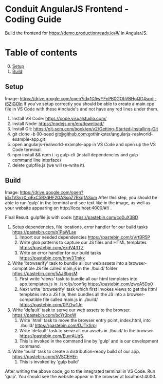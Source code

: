 # Conduit AngularJS Frontend - Coding Guide
Build the frontend for https://demo.productionready.io/#/ in AngularJS.

# Table of contents
0. [Setup](#setup)
1. [Build](#build)

## Setup <a name="setup"></a>
Image: https://drive.google.com/open?id=1DAwYFnPB0GObVBHoQG4spdj-iSZjGOln If you've setup correctly you should be able to create a main.cpp file in VS Code with these #include's and not have any red lines under them.

1. Install VS Code: https://code.visualstudio.com/
1. Install Node: https://nodejs.org/en/download/
1. Install Git: https://git-scm.com/book/en/v2/Getting-Started-Installing-Git
1. git clone -b 00-seed git@github.com:gothinkster/angularjs-realworld-example-app.git
1. open angularjs-realworld-example-app in VS Code and open up the VS Code terminal.
1. npm install && npm i -g gulp-cli (install dependencies and gulp command line interface)
1. delete gulpfile.js (we will re-write it).

## Build <a name="build"></a>
Image: https://drive.google.com/open?id=1VSyz0_qExC5RzdHF2GASsqZ7Rkq1ASum After this step, you should be able to run 'gulp' in the terminal and see text like in the image, as well as your website appearing on http://localhost:4000/#!/ .

Final Result: gulpfile.js with code: https://pastebin.com/cg0uX3BD

1. Setup dependencies, file locations, error handler for our build tasks https://pastebin.com/p1PaWLae
    1. Import our needed dependencies https://pastebin.com/xVrtBR5P
    2. Write glob patterns to capture our JS files and HTML templates https://pastebin.com/exdV43TZ
    3. Write an error handler for our build tasks https://pastebin.com/hnw3Tmkx
1. Write 'browserify' task to bundle all our web assets into a browser-compatible JS file called main.js in the ./build/ folder https://pastebin.com/5AJ8bgsM
    1. First write 'views' task to bundle all our html templates into app.templates.js in ./src/js/config https://pastebin.com/zweA5Dp0
    2. Next write 'browserify' task which first invokes views to get the html templates into a JS file, then bundles all the JS into a browser-compatible file called main.js in ./build/ https://pastebin.com/0PZtw1Jn
1. Write 'default' task to serve our web assets to the browser. https://pastebin.com/bcYr3pxW
    1. Write 'html' task to move the browser entry point, index.html, into ./build/ https://pastebin.com/DJTkSrpj
    2. Write 'default' task to serve all our assets in ./build/ to the browser https://pastebin.com/EuvrAUqS.
    3. This is invoked in the command line by 'gulp' and is our development command.
1. Write 'build' task to create a distribution-ready build of our app. https://pastebin.com/5VSCEHEn
    1. This is invoked by 'gulp build'

After writing the above code, go to the integrated terminal in VS Code. Run 'gulp'. You should see the website appear in the browser at localhost:4000.